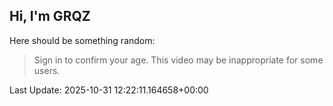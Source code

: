 ## Hi, I'm GRQZ
Here should be something random:  
> Sign in to confirm your age. This video may be inappropriate for some users.


Last Update: 2025-10-31 12:22:11.164658+00:00

